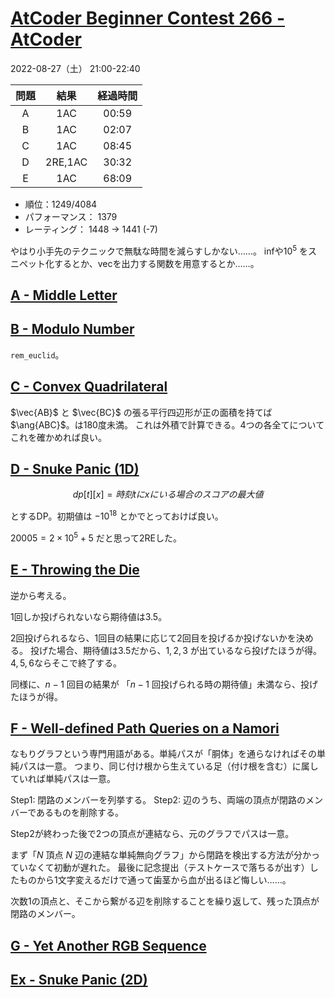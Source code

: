 # [AtCoder Beginner Contest 266 \- AtCoder](https://atcoder.jp/contests/abc266)

2022-08-27（土） 21:00-22:40

|問題|結果|経過時間|
|:---:|:---:|:---:|
|A|1AC|00:59|
|B|1AC|02:07|
|C|1AC|08:45|
|D|2RE,1AC|30:32|
|E|1AC|68:09|

- 順位：1249/4084
- パフォーマンス： 1379
- レーティング： 1448 → 1441 (-7)

やはり小手先のテクニックで無駄な時間を減らすしかない……。
infや$10^5$ をスニペット化するとか、vecを出力する関数を用意するとか……。


## [A \- Middle Letter](https://atcoder.jp/contests/abc266/tasks/abc266_a)

## [B \- Modulo Number](https://atcoder.jp/contests/abc266/tasks/abc266_b)

`rem_euclid`。

## [C \- Convex Quadrilateral](https://atcoder.jp/contests/abc266/tasks/abc266_c)

$\vec{AB}$ と $\vec{BC}$ の張る平行四辺形が正の面積を持てば $\ang{ABC}$。は180度未満。
これは外積で計算できる。4つの各全てについてこれを確かめれば良い。

## [D \- Snuke Panic \(1D\)](https://atcoder.jp/contests/abc266/tasks/abc266_d)

$$
dp[t][x] = 時刻tにxにいる場合のスコアの最大値
$$

とするDP。初期値は $-10^{18}$ とかでとっておけば良い。

$20005=2\times 10^5 + 5$ だと思って2REした。

## [E \- Throwing the Die](https://atcoder.jp/contests/abc266/tasks/abc266_e)

逆から考える。

1回しか投げられないなら期待値は3.5。

2回投げられるなら、1回目の結果に応じて2回目を投げるか投げないかを決める。
投げた場合、期待値は3.5だから、$1,2,3$ が出ているなら投げたほうが得。$4,5,6$ならそこで終了する。

同様に、$n-1$ 回目の結果が 「$n-1$ 回投げられる時の期待値」未満なら、投げたほうが得。

## [F \- Well\-defined Path Queries on a Namori](https://atcoder.jp/contests/abc266/tasks/abc266_f)

なもりグラフという専門用語がある。単純パスが「胴体」を通らなければその単純パスは一意。
つまり、同じ付け根から生えている足（付け根を含む）に属していれば単純パスは一意。

Step1: 閉路のメンバーを列挙する。
Step2: 辺のうち、両端の頂点が閉路のメンバーであるものを削除する。

Step2が終わった後で2つの頂点が連結なら、元のグラフでパスは一意。

まず「$N$ 頂点 $N$ 辺の連結な単純無向グラフ」から閉路を検出する方法が分かっていなくて初動が遅れた。
最後に記念提出（テストケースで落ちるが出す）したものから1文字変えるだけで通って歯茎から血が出るほど悔しい……。

次数1の頂点と、そこから繋がる辺を削除することを繰り返して、残った頂点が閉路のメンバー。

## [G \- Yet Another RGB Sequence](https://atcoder.jp/contests/abc266/tasks/abc266_g)

## [Ex \- Snuke Panic \(2D\)](https://atcoder.jp/contests/abc266/tasks/abc266_h)